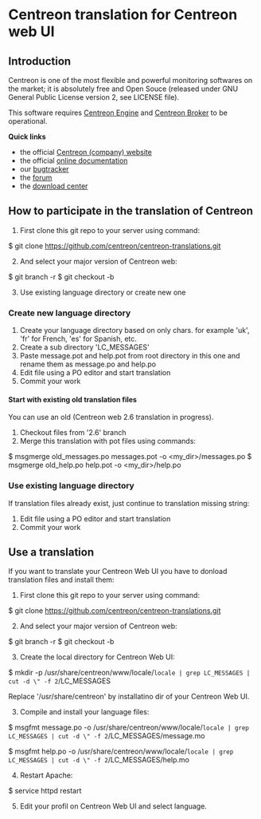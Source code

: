 # Centreon translation for Centreon web UI #

## Introduction ##

Centreon is one of the most flexible and powerful monitoring softwares
on the market; it is absolutely free and Open Souce (released under GNU
General Public License version 2, see LICENSE file).

This software requires [Centreon Engine](https://github.com/centreon/centreon-engine)
and [Centreon Broker](https://github.com/centreon/centreon-broker) to be
operational.

**Quick links**
* the official [Centreon (company) website](https://www.centreon.com)
* the official [online documentation](https://documentation.centreon.com)
* our [bugtracker](https://github.com/centreon/centreon/issues)
* the [forum](http://forum.centreon.com)
* the [download center](https://download.centreon.com)

## How to participate in the translation of Centreon ##

1. First clone this git repo to your server using command:

  $ git clone https://github.com/centreon/centreon-translations.git

2. And select your major version of Centreon web:

  $ git branch -r
  $ git checkout -b <branch>

3. Use existing language directory or create new one

### Create new language directory ###

1. Create your language directory based on only chars. for example 'uk', 'fr' for French, 'es' for Spanish, etc.
2. Create a sub directory 'LC_MESSAGES'
3. Paste message.pot and help.pot from root directory in this one and rename them as message.po and help.po
4. Edit file using a PO editor and start translation
5. Commit your work

#### Start with existing old translation files ####

You can use an old (Centreon web 2.6 translation in progress). 
1. Checkout files from '2.6' branch
2. Merge this translation with pot files using commands:

  $ msgmerge old_messages.po messages.pot -o <my_dir>/messages.po
  $ msgmerge old_help.po help.pot -o  <my_dir>/help.po 

### Use existing language directory ###

If translation files already exist, just continue to translation missing string:

1. Edit file using a PO editor and start translation
2. Commit your work

## Use a translation ##

If you want to translate your Centreon Web UI you have to donload translation files and install them:

1. First clone this git repo to your server using command:

  $ git clone https://github.com/centreon/centreon-translations.git

2. And select your major version of Centreon web:

  $ git branch -r
  $ git checkout -b <branch>

3. Create the local directory for Centreon Web UI:

  $ mkdir -p /usr/share/centreon/www/locale/`locale | grep LC_MESSAGES | cut -d \" -f 2`/LC_MESSAGES

Replace '/usr/share/centreon' by installatino dir of your Centreon Web UI.

3. Compile and install your language files:

  $ msgfmt message.po -o /usr/share/centreon/www/locale/`locale | grep LC_MESSAGES | cut -d \" -f 2`/LC_MESSAGES/message.mo

  $ msgfmt help.po -o /usr/share/centreon/www/locale/`locale | grep LC_MESSAGES | cut -d \" -f 2`/LC_MESSAGES/help.mo

4. Restart Apache:

  $ service httpd restart

5. Edit your profil on Centreon Web UI and select language.
